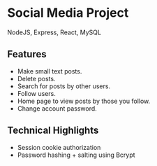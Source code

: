 # Social Media Project

NodeJS, Express, React, MySQL

## Features
- Make small text posts.
- Delete posts.
- Search for posts by other users.
- Follow users.
- Home page to view posts by those you follow.
- Change account password.

## Technical Highlights
- Session cookie authorization
- Password hashing + salting using Bcrypt
